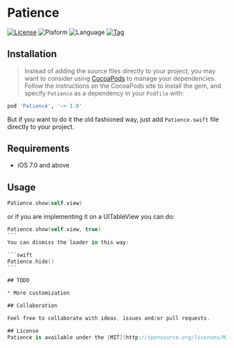 Patience
=================

[![License](https://img.shields.io/github/license/rockbarato/Patience.svg)](http://opensource.org/licenses/MIT)
![Plaform](https://img.shields.io/badge/platform-iOS-2886FD.svg)
![Language](https://img.shields.io/badge/language-Swift%202-F48041.svg)
[![Tag](https://img.shields.io/github/tag/rockbarato/Patience.svg)](https://github.com/rockbarato/Patience)


## Installation

> Instead of adding the source files directly to your project, you may want to consider using [CocoaPods](http://cocoapods.org/) to manage your dependencies. Follow the instructions on the CocoaPods site to install the gem, and specify `Patience` as a dependency in your `Podfile` with:

```ruby
pod 'Patience', '~> 1.0'
```
But if you want to do it the old fashioned way, just add `Patience.swift` file directly to your project.

## Requirements

* iOS 7.0 and above

## Usage

```swift
Patience.show(self.view)
```
or if you are implementing it on a UITableView you can do:

``````swift
Patience.show(self.view, true)
```
You can dismiss the loader in this way:

```swift
Patience.hide()
```

## TODO

* More customization

## Collaboration

Feel free to collaborate with ideas, issues and/or pull requests.

## License
Patience is available under the [MIT](http://opensource.org/licenses/MIT) license. See the LICENSE file for more info.
